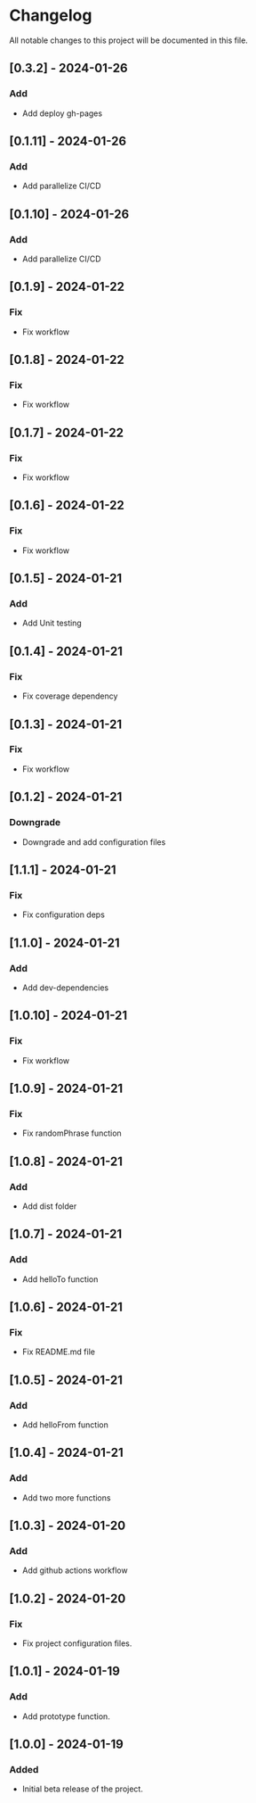 # Changelog

All notable changes to this project will be documented in this file.

## [0.3.2] - 2024-01-26

### Add

- Add deploy gh-pages

## [0.1.11] - 2024-01-26

### Add

- Add parallelize CI/CD

## [0.1.10] - 2024-01-26

### Add

- Add parallelize CI/CD

## [0.1.9] - 2024-01-22

### Fix

- Fix workflow

## [0.1.8] - 2024-01-22

### Fix

- Fix workflow

## [0.1.7] - 2024-01-22

### Fix

- Fix workflow

## [0.1.6] - 2024-01-22

### Fix

- Fix workflow

## [0.1.5] - 2024-01-21

### Add

- Add Unit testing

## [0.1.4] - 2024-01-21

### Fix

- Fix coverage dependency

## [0.1.3] - 2024-01-21

### Fix

- Fix workflow

## [0.1.2] - 2024-01-21

### Downgrade

- Downgrade and add configuration files

## [1.1.1] - 2024-01-21

### Fix

- Fix configuration deps

## [1.1.0] - 2024-01-21

### Add

- Add dev-dependencies

## [1.0.10] - 2024-01-21

### Fix

- Fix workflow

## [1.0.9] - 2024-01-21

### Fix

- Fix randomPhrase function

## [1.0.8] - 2024-01-21

### Add

- Add dist folder

## [1.0.7] - 2024-01-21

### Add

- Add helloTo function

## [1.0.6] - 2024-01-21

### Fix

- Fix README.md file

## [1.0.5] - 2024-01-21

### Add

- Add helloFrom function

## [1.0.4] - 2024-01-21

### Add

- Add two more functions

## [1.0.3] - 2024-01-20

### Add

- Add github actions workflow

## [1.0.2] - 2024-01-20

### Fix

- Fix project configuration files.

## [1.0.1] - 2024-01-19

### Add

- Add prototype function.

## [1.0.0] - 2024-01-19

### Added

- Initial beta release of the project.
